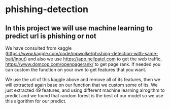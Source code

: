 # phishing-detection

## In this project we will use machine learning to predict url is phishing or not 
We have consulted from kaggle (https://www.kaggle.com/code/mpwolke/phishing-detection-with-same-bait/input) and also we use https://app.neilpatel.com to get the web traffic, https://www.domcop.com/openpagerank/ to get page rank. If needed you can custom the function on your own to get features that you want. 

We use the url of this kaggle above and remove all of íts features, then we will extracted again base on our function that we custom some of its. We just extracted 49 features, and using different machine learning alrogithm to predict and we found that random forest is the best of our model so we use this algorithm for our predict. 

